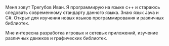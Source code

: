 Меня зовут Трегубов Иван.
 Я программирую на языке c++ 
и стараюсь следовать современному 
стандарту данного языка. Знаю язык Java
и C#. Открыт для изучения новых языков
программирования и различных библиотек.

Мне интересна разработка игровых
 и сетевых приложений, изучение 
различных движков и графических 
библиотек.
